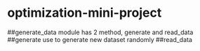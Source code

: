 # optimization-mini-project

##generate_data module has 2 method, generate and read_data
##generate use to generate new dataset randomly
##read_data
